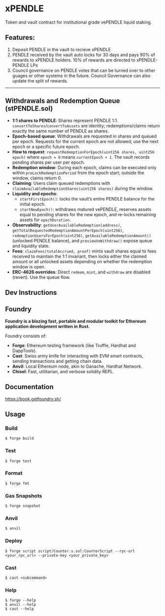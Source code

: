 # xPENDLE

Token and vault contract for institutional grade vePENDLE liquid staking.

## Features:
1. Deposit PENDLE in the vault to recieve xPENDLE
2. PENDLE received by the vault auto locks for 30 days and pays 90% of rewards to xPENDLE holders. 10% of rewards are directed to xPENDLE-PENDLE LPs
3. Council governance on PENDLE votes that can be turned over to other guages or other systems in the future. Council Governance can also update the split of rewards.

<hr>

## Withdrawals and Redemption Queue (stPENDLE.sol)

- **1:1 shares to PENDLE**: Shares represent PENDLE 1:1. `convertToShares`/`convertToAssets` are identity; redemptions/claims return exactly the same number of PENDLE as shares.
- **Epoch-based queue**: Withdrawals are requested in shares and queued per epoch. Requests for the current epoch are not allowed; use the next epoch or a specific future epoch.
- **How to request**: `requestRedemptionForEpoch(uint256 shares, uint256 epoch)` where `epoch = 0` means `currentEpoch + 1`. The vault records pending shares per user per epoch.
- **Redemption window**: During each epoch, claims can be executed only within `preLockRedemptionPeriod` from the epoch start; outside the window, claims return 0.
- **Claiming**: Users claim queued redemptions with `claimAvailableRedemptionShares(uint256 shares)` during the window. 
- **Liquidity and epochs**:
  - `startFirstEpoch()`: locks the vault’s entire PENDLE balance for the initial epoch.
  - `startNewEpoch()`: withdraws matured vePENDLE, reserves assets equal to pending shares for the new epoch, and re-locks remaining assets for `epochDuration`.
- **Observability**: `getUserAvailableRedemption(address)`, `getTotalRequestedRedemptionAmountPerEpoch(uint256)`, `redemptionUsersForEpoch(uint256)`, `getAvailableRedemptionAmount()` (unlocked PENDLE balance), and `previewVeWithdraw()` expose queue and liquidity state.
- **Fees**: `claimFees(totalAccrued, proof)` mints vault shares equal to fees received to maintain the 1:1 invariant, then locks either the claimed amount or all unlocked assets depending on whether the redemption window is open.
- **ERC-4626 overrides**: Direct `redeem`, `mint`, and `withdraw` are disabled (revert). Use the queue flow.

## Dev Instructions 

## Foundry

**Foundry is a blazing fast, portable and modular toolkit for Ethereum application development written in Rust.**

Foundry consists of:

-   **Forge**: Ethereum testing framework (like Truffle, Hardhat and DappTools).
-   **Cast**: Swiss army knife for interacting with EVM smart contracts, sending transactions and getting chain data.
-   **Anvil**: Local Ethereum node, akin to Ganache, Hardhat Network.
-   **Chisel**: Fast, utilitarian, and verbose solidity REPL.

## Documentation

https://book.getfoundry.sh/

## Usage

### Build

```shell
$ forge build
```

### Test

```shell
$ forge test
```

### Format

```shell
$ forge fmt
```

### Gas Snapshots

```shell
$ forge snapshot
```

### Anvil

```shell
$ anvil
```

### Deploy

```shell
$ forge script script/Counter.s.sol:CounterScript --rpc-url <your_rpc_url> --private-key <your_private_key>
```

### Cast

```shell
$ cast <subcommand>
```

### Help

```shell
$ forge --help
$ anvil --help
$ cast --help
```
